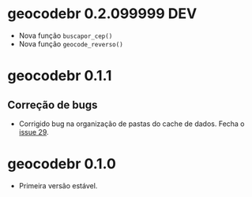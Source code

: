# geocodebr 0.2.099999 DEV

- Nova função `buscapor_cep()`
- Nova função `geocode_reverso()`


# geocodebr 0.1.1

## Correção de bugs

- Corrigido bug na organização de pastas do cache de dados. Fecha o [issue 29](https://github.com/ipeaGIT/geocodebr/issues/29).


# geocodebr 0.1.0

- Primeira versão estável.
